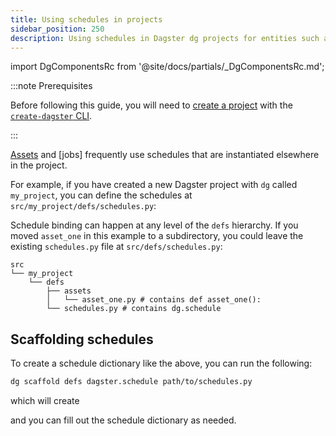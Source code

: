 ```yaml
---
title: Using schedules in projects
sidebar_position: 250
description: Using schedules in Dagster dg projects for entities such as assets and jobs.
---
```


import DgComponentsRc from '@site/docs/partials/\_DgComponentsRc.md';

<DgComponentsRc />

:::note Prerequisites

Before following this guide, you will need to [create a project](/guides/build/projects/creating-a-new-project) with the [`create-dagster` CLI](/api/dg/create-dagster).

:::

[Assets](/guides/build/assets) and [jobs] frequently use schedules that are instantiated elsewhere in the project.

For example, if you have created a new Dagster project with `dg` called `my_project`, you can define the schedules at `src/my_project/defs/schedules.py`:

Schedule binding can happen at any level of the `defs` hierarchy. If you moved `asset_one` in this example to a subdirectory, you could leave the existing `schedules.py` file at `src/defs/schedules.py`:

```
src
└── my_project
    └── defs
        ├── assets
        │   └── asset_one.py # contains def asset_one():
        └── schedules.py # contains dg.schedule
```

## Scaffolding schedules

To create a schedule dictionary like the above, you can run the following:

```bash
dg scaffold defs dagster.schedule path/to/schedules.py
```

which will create

<CodeExample path="docs_snippets/docs_snippets/concepts/automate/scaffolded-schedule-defs.py" />

and you can fill out the schedule dictionary as needed.